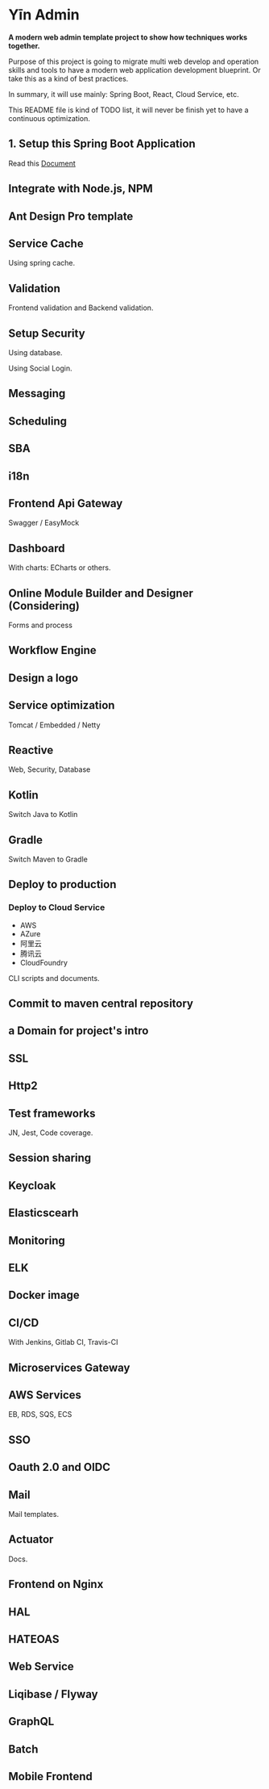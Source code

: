 # Yīn Admin

**A modern web admin template project to show how techniques works together.**

Purpose of this project is going to migrate multi web develop and operation skills and tools to have a modern
 web application development blueprint. Or take this as a kind of best practices.

In summary, it will use mainly: Spring Boot, React, Cloud Service, etc.

This README file is kind of TODO list, it will never be finish yet to have a continuous optimization.

## 1. Setup this Spring Boot Application

Read this [Document](docs/01_Spring_Boot.md)

## Integrate with Node.js, NPM

## Ant Design Pro template

## Service Cache

Using spring cache.

## Validation

Frontend validation and Backend validation.

## Setup Security

Using database.

Using Social Login.

## Messaging

## Scheduling

## SBA

## i18n

## Frontend Api Gateway

Swagger / EasyMock

## Dashboard

With charts: ECharts or others.

## Online Module Builder and Designer (Considering)

Forms and process

## Workflow Engine

## Design a logo

## Service optimization

Tomcat / Embedded / Netty

## Reactive

Web, Security, Database

## Kotlin

Switch Java to Kotlin

## Gradle

Switch Maven to Gradle

## Deploy to production

### Deploy to Cloud Service

- AWS
- AZure
- 阿里云
- 腾讯云
- CloudFoundry

CLI scripts and documents.

## Commit to maven central repository

## a Domain for project's intro

## SSL

## Http2

## Test frameworks

JN, Jest, Code coverage.

## 

## Session sharing

## Keycloak

## Elasticscearh

## Monitoring

## ELK

## Docker image

## CI/CD

With Jenkins, Gitlab CI, Travis-CI

## Microservices Gateway

## AWS Services

EB, RDS, SQS, ECS

## SSO

## Oauth 2.0 and OIDC

## Mail

Mail templates.

## Actuator

Docs.

## Frontend on Nginx

## HAL

## HATEOAS

## Web Service

## Liqibase / Flyway

## GraphQL

## Batch

## Mobile Frontend
